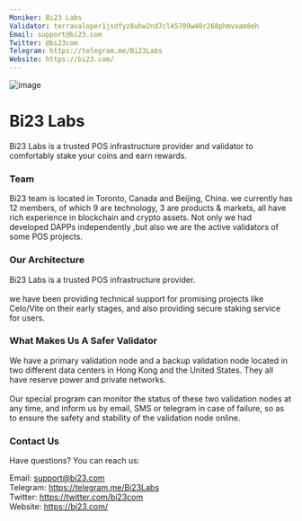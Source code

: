 ```yaml
---
Moniker: Bi23 Labs
Validator: terravaloper1jsdfyz8uhw2nd7cl45709w40r268phmvxam8eh
Email: support@bi23.com
Twitter: @bi23com
Telegram: https://telegram.me/Bi23Labs
Website: https://bi23.com/
---
```

![image](https://user-images.githubusercontent.com/6767618/129671877-84b430f2-3051-4e29-afa8-eba735f5bb64.png)


# Bi23 Labs

Bi23 Labs is a trusted POS infrastructure provider and validator to comfortably stake your coins and earn rewards.

### Team

Bi23 team is located in Toronto, Canada and Beijing, China. we currently has 12 members, of which 9 are technology, 3 are products & markets, all have rich experience in blockchain and crypto assets.  Not only we had developed DAPPs independently ,but also we are the active validators of some POS projects. 

### Our Architecture
Bi23 Labs is a trusted POS infrastructure provider.<br/>
<br/>we have been providing technical support for promising projects like Celo/Vite on their early stages, and also providing secure staking service for users.

### What Makes Us A Safer Validator
We have a primary validation node and a backup validation node located in two different data centers in Hong Kong and the United States. They all have reserve power and private networks. <br/>
<br/>Our special program can monitor the status of these two validation nodes at any time, and inform us by email, SMS or telegram in case of failure, so as to ensure the safety and stability of the validation node online.

### Contact Us
Have questions? You can reach us:

Email: support@bi23.com<br/>
Telegram: https://telegram.me/Bi23Labs<br/>
Twitter: https://twitter.com/bi23com<br/>
Website: https://bi23.com/

